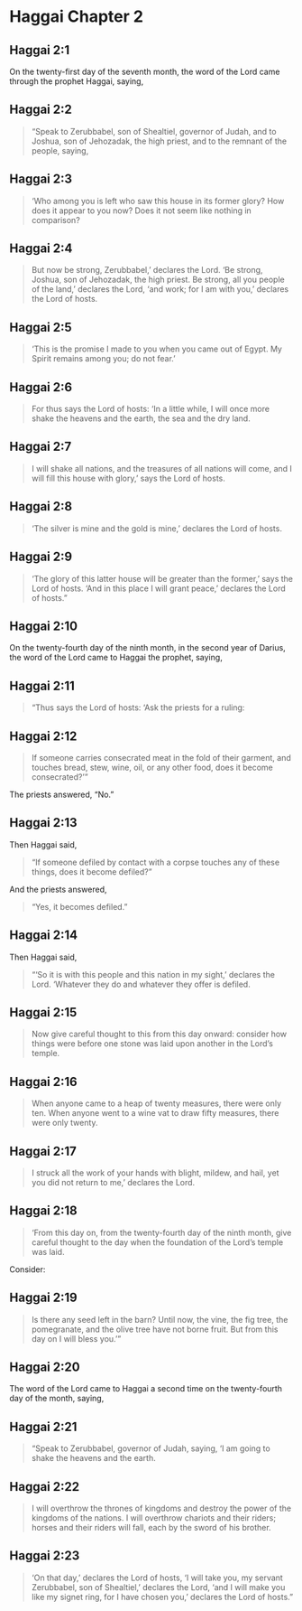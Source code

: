 # Haggai Chapter 2

## Haggai 2:1

On the twenty-first day of the seventh month, the word of the Lord came through the prophet Haggai, saying,

## Haggai 2:2

> “Speak to Zerubbabel, son of Shealtiel, governor of Judah, and to Joshua,
> son of Jehozadak, the high priest,
> and to the remnant of the people, saying,

## Haggai 2:3

> ‘Who among you is left who saw this house in its former glory?
> How does it appear to you now?
> Does it not seem like nothing in comparison?

## Haggai 2:4

> But now be strong, Zerubbabel,’ declares the Lord.
> ‘Be strong, Joshua, son of Jehozadak, the high priest.
> Be strong, all you people of the land,’ declares the Lord,
> ‘and work; for I am with you,’ declares the Lord of hosts.

## Haggai 2:5

> ‘This is the promise I made to you when you came out of Egypt.
> My Spirit remains among you; do not fear.’

## Haggai 2:6

> For thus says the Lord of hosts:
> ‘In a little while, I will once more
> shake the heavens and the earth,
> the sea and the dry land.

## Haggai 2:7

> I will shake all nations,
> and the treasures of all nations will come,
> and I will fill this house with glory,’ says the Lord of hosts.

## Haggai 2:8

> ‘The silver is mine and the gold is mine,’ declares the Lord of hosts.

## Haggai 2:9

> ‘The glory of this latter house will be greater than the former,’ says the Lord of hosts.
> ‘And in this place I will grant peace,’ declares the Lord of hosts.”

## Haggai 2:10

On the twenty-fourth day of the ninth month, in the second year of Darius, the word of the Lord came to Haggai the prophet, saying,

## Haggai 2:11

> “Thus says the Lord of hosts:
> ‘Ask the priests for a ruling:

## Haggai 2:12

> If someone carries consecrated meat in the fold of their garment,
> and touches bread, stew, wine, oil, or any other food,
> does it become consecrated?’”

The priests answered, “No.”

## Haggai 2:13

Then Haggai said,

> “If someone defiled by contact with a corpse touches any of these things,
> does it become defiled?”

And the priests answered,

> “Yes, it becomes defiled.”

## Haggai 2:14

Then Haggai said,

> “‘So it is with this people and this nation in my sight,’ declares the Lord.
> ‘Whatever they do and whatever they offer is defiled.

## Haggai 2:15

> Now give careful thought to this from this day onward:
> consider how things were before one stone was laid upon another in the Lord’s temple.

## Haggai 2:16

> When anyone came to a heap of twenty measures,
> there were only ten.
> When anyone went to a wine vat to draw fifty measures,
> there were only twenty.

## Haggai 2:17

> I struck all the work of your hands
> with blight, mildew, and hail,
> yet you did not return to me,’ declares the Lord.

## Haggai 2:18

> ‘From this day on, from the twenty-fourth day of the ninth month,
> give careful thought to the day when the foundation of the Lord’s temple was laid.

Consider:

## Haggai 2:19

> Is there any seed left in the barn?
> Until now, the vine, the fig tree, the pomegranate, and the olive tree
> have not borne fruit.
> But from this day on I will bless you.’”

## Haggai 2:20

The word of the Lord came to Haggai a second time on the twenty-fourth day of the month, saying,

## Haggai 2:21

> “Speak to Zerubbabel, governor of Judah, saying,
> ‘I am going to shake the heavens and the earth.

## Haggai 2:22

> I will overthrow the thrones of kingdoms
> and destroy the power of the kingdoms of the nations.
> I will overthrow chariots and their riders;
> horses and their riders will fall,
> each by the sword of his brother.

## Haggai 2:23

> ‘On that day,’ declares the Lord of hosts,
> ‘I will take you, my servant Zerubbabel, son of Shealtiel,’ declares the Lord,
> ‘and I will make you like my signet ring,
> for I have chosen you,’ declares the Lord of hosts.”
